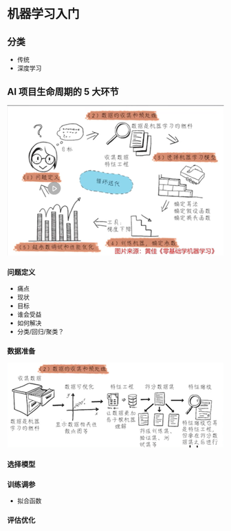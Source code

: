 # 机器学习入门

## 分类

- 传统
- 深度学习

## AI 项目生命周期的 5 大环节

![实战五大环节](实战五大环节.png)

### 问题定义

- 痛点
- 现状
- 目标
- 谁会受益
- 如何解决
- 分类/回归/聚类？

### 数据准备

![数据收集和预处理](数据收集和预处理.png)

### 选择模型

### 训练调参

- 拟合函数

### 评估优化

